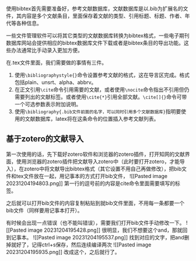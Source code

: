使用bibtex首先需要准备好，参考文献数据库，文献数据库是以.bib为扩展名的文件，其内容是多个文献条目，里面保存着文献的类型、引用标题、标题、作者、年代等各种信息。

一些文件管理软件可以将其它类型的文献数据库转换为bibtex格式，一些电子期刊数据库网站会提供相应的bibtex数据库文件下载或者是bibtex条目的导出功能。这些办法通常比手动录入更加方便。

在.tex文件里面，我们需要做的事情有三件。
1. 使用`\bibliographystyle{}`命令设置参考文献的格式，这在导言区完成。格式包括plain、unsrt、alpha、abbrv。
2. 在正文引用`\cite`命令引用需要的文献，或者使用`\nocite`命令指出不引用但仍需要列出的文献标签。或者使用`\cite{*}`引用全部文献。`\cite[]{}`命令可带一个可选参数表示附加说明。
3. 使用`\bibliography{.bib文件前面的名字，可以同时引用多个文献数据库}`指明要使用的文献数据库，latex将在这条命令的位置插入参考文献列表。

## 基于zotero的文献导入
第一次使用的话，先下载好zotero软件和浏览器的zotero插件，打开知网的文献界面，使用浏览器的zotero插件把文献导入zotero中（此时要打开zotero，才能导入），在zotero中将文献导出bibtex格式（其它设置不用自己再做修改），把bib文件和tex文件放在一起，用记事本的方式打开bib文件，
![[Pasted image 20231204194803.png]]
第一行的逗号前的内容是cite命令里面需要填写的标签。

之后就可以打开bib文件的内容复制粘贴到就bib文件里面，不用每一条都要一个bib文件（同样要用记事本打开）。

有时候会出现一点错误（也不能叫错误），需要我们打开bib文件手动修改一下。
![[Pasted image 20231204195428.png]]
很明显，我们不想要这个and，那就回到记事本。
![[Pasted image 20231204195537.png]]
找到对应的文字，把and删掉就好了，记得ctrl+s保存，然后连续编译两次
![[Pasted image 20231204195935.png]]
改成这个，之后就行了。